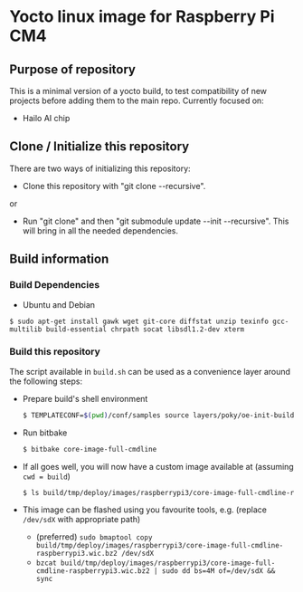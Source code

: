 # Yocto linux image for Raspberry Pi CM4

## Purpose of repository
This is a minimal version of a yocto build, to test compatibility of new projects before adding them to the main repo.
Currently focused on:
* Hailo AI chip

## Clone / Initialize this repository

There are two ways of initializing this repository:
* Clone this repository with "git clone --recursive".

or

* Run "git clone" and then "git submodule update --init --recursive". This will
bring in all the needed dependencies.

## Build information

### Build Dependencies

* Ubuntu and Debian

```
$ sudo apt-get install gawk wget git-core diffstat unzip texinfo gcc-multilib build-essential chrpath socat libsdl1.2-dev xterm
```

### Build this repository

The script available in `build.sh` can be used as a convenience layer around the following steps:

* Prepare build's shell environment
    ```bash
    $ TEMPLATECONF=$(pwd)/conf/samples source layers/poky/oe-init-build-env
    ```

* Run bitbake
    ```bash
    $ bitbake core-image-full-cmdline
    ```

* If all goes well, you will now have a custom image available at (assuming `cwd = build`)

    ```bash
    $ ls build/tmp/deploy/images/raspberrypi3/core-image-full-cmdline-raspberrypi3.wic.bz2
    ```

* This image can be flashed using you favourite tools, e.g. (replace `/dev/sdX` with appropriate path)

    - (preferred) `sudo bmaptool copy build/tmp/deploy/images/raspberrypi3/core-image-full-cmdline-raspberrypi3.wic.bz2 /dev/sdX`
    - `bzcat build/tmp/deploy/images/raspberrypi3/core-image-full-cmdline-raspberrypi3.wic.bz2 | sudo dd bs=4M of=/dev/sdX && sync`
